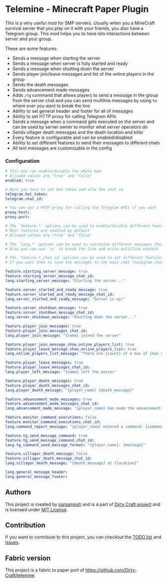 # Telemine - Minecraft Paper Plugin
This is a very useful mod for SMP servers.
Usually when you a MineCraft survival server that you play on it with your friends, you also have a Telegram group.
This mod helps you to have lots interactions between server and your group.

These are some features:

- Sends a message when starting the server
- Sends a message when server is fully started and ready
- Sends a message when shutting down the server
- Sends player join/leave messages and list of the online players in the group
- Sends the death messages
- Sends advancement made messages
- Adds `/tg` command that allows players to send a message in the group from the server chat and you can send multiline messages by using `%n` where ever you want to break the line
- Ability to set general header and footer for all of messages
- Ability to set HTTP proxy for calling Telegram APIs
- Sends a message when a command gets executed on the server and can be used by server owner to monitor what server operators do
- Sends villager death messages and the death location and killer
- Every feature is configurable and can be enabled/disabled
- Ability to set different features to send their messages to different chats
- All text messages are customizable in the config

### Configuration

```yaml
# This one can enable/disable the whole mod
# Allowed values are "true" and "false"
enabled: true

# Here you have to set bot token and also the chat id
telegram.bot_token:
telegram.chat_id:

# You can set a HTTP proxy for calling the Telegram APIs if you want
proxy.host:
proxy.port:

# The `feature.*` options can be used to enable/disable different features
# Most features are enabled by default
# Allowed values are "true" and "false"

# The `lang.*` options can be used to customize different messages that bot sends in the group
# Also you can use `\n` to break the line and write multiline content

# The `feature.*_chat_id` options can be used to set different features to send their messages to different chats
# If you want them to send the messages to the main chat (telegram.chat_id), just leave them blank

feature.starting_server_message: true
feature.starting_server_message_chat_id:
lang.starting_server_message: "Starting the server..."

feature.server_started_and_ready_message: true
feature.server_started_and_ready_message_chat_id:
lang.server_started_and_ready_message: "Server is up!"

feature.server_shutdown_message: true
feature.server_shutdown_message_chat_id:
lang.server_shutdown_message: "Shutting down the server..."

feature.player_join_messages: true
feature.player_join_messages_chat_id:
lang.player_join_message: "{name} joined the server"

feature.player_join_message_show_online_players_list: true
feature.player_leave_message_show_online_players_list: true
lang.online_players_list_message: "There are {count} of a max of {max_count} players online: {list}"

feature.player_leave_messages: true
feature.player_leave_messages_chat_id:
lang.player_left_message: "{name} left the server"

feature.player_death_messages: true
feature.player_death_messages_chat_id:
lang.player_death_message: "{player_name} {death_message}"

feature.advancement_made_messages: true
feature.advancement_made_messages_chat_id:
lang.advancement_made_message: "{player_name} has made the advancement [{advancement_name}]"

feature.monitor_command_executions: false
feature.monitor_command_executions_chat_id:
lang.command_report_message: "{player_name} entered a command: {command}"

feature.tg_send_message_command: true
feature.tg_send_message_command_chat_id:
lang.tg_command_send_message_format: "{player_name}: {message}"

feature.villager_death_message: false
feature.villager_death_message_chat_id:
lang.villager_death_message: "{death_message} at {location}"

lang.general_message_header:
lang.general_message_footer:
```

## Authors
This project is created by [parsampsh](https://github.com/parsampsh)
and is a part of [Dirty Craft project](https://github.com/Dirty-Craft)
and is licensed under [MIT License](LICENSE).

## Contribution
If you want to contribute to this project,
you can checkout the [TODO list](TODO.md) and
[Issues](https://github.com/Dirty-Craft/telemine/issues).

## Fabric version
This project is a fabric to paper port of https://github.com/Dirty-Craft/telemine.
